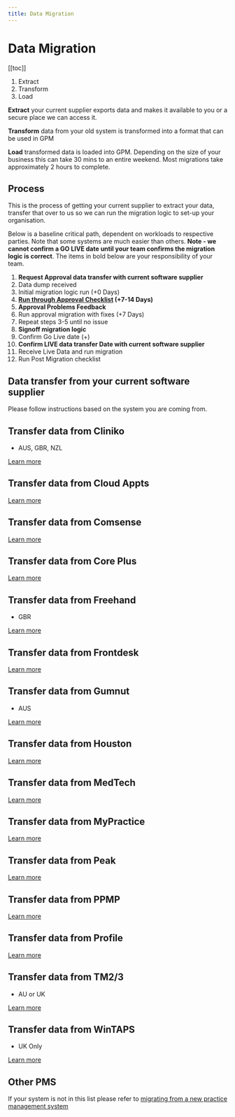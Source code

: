 ```yaml
---
title: Data Migration
---
```


# Data Migration

[[toc]]

1. Extract
2. Transform
3. Load

**Extract** your current supplier exports data and makes it available to you or a secure place we can access it.

**Transform** data from your old system is transformed into a format that can be used in GPM

**Load** transformed data is loaded into GPM. Depending on the size of your business this can take 30 mins to an entire weekend. Most migrations take approximately 2 hours to complete.

## Process

This is the process of getting your current supplier to extract your data, transfer that over to us so we can run the migration logic to set-up your organisation.

Below is a baseline critical path, dependent on workloads to respective parties. Note that some systems are much easier than others. **Note - we cannot confirm a GO LIVE date until your team confirms the migration logic is correct**. The items in bold below are your responsibility of your team.

1. **Request Approval data transfer with current software supplier**
2. Data dump received
3. Initial migration logic run (+0 Days)
4. **[Run through Approval Checklist](./approval-process) (+7-14 Days)**
5. **Approval Problems Feedback**
6. Run approval migration with fixes (+7 Days)
7. Repeat steps 3-5 until no issue
8. **Signoff migration logic**
9. Confirm Go Live date (+)
10. **Confirm LIVE data transfer Date with current software supplier**
11. Receive Live Data and run migration
12. Run Post Migration checklist

## Data transfer from your current software supplier

Please follow instructions based on the system you are coming from.

## Transfer data from Cliniko

- AUS, GBR, NZL

[Learn more](./migrate-to-gensolve-from-cliniko.md)

## Transfer data from Cloud Appts

[Learn more](./migrate-to-gensolve-from-cloud-appts.md)

## Transfer data from Comsense

[Learn more](./migrate-to-gensolve-from-comsense.md)

## Transfer data from Core Plus

[Learn more](./migrate-to-gensolve-from-core-plus.md)

## Transfer data from Freehand

- GBR

[Learn more](./migrate-to-gensolve-from-freehand.md)

## Transfer data from Frontdesk

[Learn more](./migrate-to-gensolve-from-frontdesk.md)

## Transfer data from Gumnut

- AUS

[Learn more](./migrate-to-gensolve-from-gumnut.md)

## Transfer data from Houston

[Learn more](./migrate-to-gensolve-from-houston.md)

## Transfer data from MedTech

[Learn more](./migrate-to-gensolve-from-medtech.md)

## Transfer data from MyPractice

[Learn more](./migrate-to-gensolve-from-mypractice.md)

## Transfer data from Peak

[Learn more](./migrate-to-gensolve-from-peak.md)

## Transfer data from PPMP

[Learn more](./migrate-to-gensolve-from-ppmp.md)

## Transfer data from Profile

[Learn more](./migrate-to-gensolve-from-profile.md)

## Transfer data from TM2/3

- AU or UK

[Learn more](./migrate-to-gensolve-from-tm3.md)

## Transfer data from WinTAPS

- UK Only

[Learn more](./migrate-to-gensolve-from-wintaps.md)

## Other PMS

If your system is not in this list please refer to [migrating from a new practice management system](./from-new-practice-management-system/)
